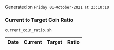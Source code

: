 Generated on `Friday 01-October-2021 at 23:10:10`

### Current to Target Coin Ratio
`current_coin_ratio.sh`

Date|Current|Target|Ratio
---|---|---|---

